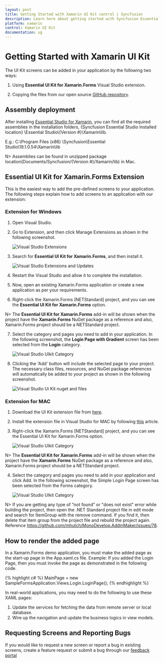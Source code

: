 ```yaml
---
layout: post
title: Getting Started with Xamarin UI Kit control | Syncfusion
description: Learn here about getting started with Syncfusion Essential Studio Xamarin UI Kit control, its elements and more.
platform: xamarin
control: Xamarin UI Kit
documentation: ug
---
```


# Getting Started with Xamarin UI Kit

The UI Kit screens can be added in your application by the following two ways:

1. Using **Essential UI Kit for Xamarin.Forms** Visual Studio extension.

2. Copying the files from our open source [GitHub repository](https://github.com/syncfusion/essential-ui-kit-for-xamarin.forms).

## Assembly deployment

After installing [Essential Studio for Xamarin](https://www.syncfusion.com/downloads/xamarin), you can find all the required assemblies in the installation folders, {Syncfusion Essential Studio Installed location} \Essential Studio\\{Version #}\Xamarin\lib.

E.g.: C:\Program Files (x86) \Syncfusion\Essential Studio\19.1.0.54\Xamarin\lib

N> Assemblies can be found in unzipped package location(Documents/Syncfusion/{Version #}/Xamarin/lib) in Mac.

## Essential UI Kit for Xamarin.Forms Extension

This is the easiest way to add the pre-defined screens to your application. The following steps explain how to add screens to an application with our extension: 

### Extension for Windows

1. Open Visual Studio.

2. Go to Extension, and then click Manage Extensions as shown in the following screenshot.

   ![Visual Studio Extensions](UI-Kit-images/VS_Extensions.png)

3. Search for **Essential UI Kit for Xamarin.Forms**, and then install it.

   ![Visual Studio Extensions and Updates](UI-Kit-images/Extension_Update.png)

4. Restart the Visual Studio and allow it to complete the installation. 

5. Now, open an existing Xamarin.Forms application or create a new application as per your requirements.
 
6. Right-click the Xamarin.Forms [NETStandard] project, and you can see the **Essential UI Kit for Xamarin.Forms** option.

N> The **Essential UI Kit for Xamarin.Forms** add-in will be shown when the project have the **Xamarin.Forms** NuGet package as a reference and also, Xamarin.Forms project should be a NETStandard project.

7. Select the category and pages you need to add in your application. In the following screenshot, the **Login Page with Gradient** screen has been selected from the **Login** category. 

   ![Visual Studio UIkit Category](UI-Kit-images/Essential_UIKit_Category.png)

8. Clicking the 'Add' button will include the selected page to your project. The necessary class files, resources, and NuGet package references will automatically be added to your project as shown in the following screenshot.

   ![Visual Studio Ui Kit nuget and files](UI-Kit-images/Kit_Nuget_Files.jpg)
   
### Extension for MAC

1.	Download the UI Kit extension file from [here](https://cdn.syncfusion.com/essential-ui-kit-for-xamarin.forms/Syncfusion.Xamarin.Mac.UIKit_2.5.0.0.mpack).

2.	Install the extension file in Visual Studio for MAC by following [this](https://support.syncfusion.com/kb/article/9491/how-to-install-extension-in-visual-studio-for-mac) article. 

3.	Right-click the Xamarin.Forms [NETStandard] project, and you can see the Essential UI Kit for Xamarin.Forms option.

	![Visual Studio UIkit Category](UI-Kit-images/MAC_Extension.png)

N> The **Essential UI Kit for Xamarin.Forms** add-in will be shown when the project have the **Xamarin.Forms** NuGet package as a reference and also, Xamarin.Forms project should be a NETStandard project.

4.	Select the category and pages you need to add in your application and click Add. In the following screenshot, the Simple Login Page screen has been selected from the Forms category.
    
	![Visual Studio UIkit Category](UI-Kit-images/MAC_UIKit_Category.png)
	
N> If you are getting any type of “not found” or "does not exist" error while building the project, then open the .NET Standard project file in edit mode and search for ItemGroup with the remove command. If you find it, then delete that item group from the project file and rebuild the project again. Reference https://github.com/mhutch/MonoDevelop.AddinMaker/issues/78.	

## How to render the added page

In a Xamarin.Forms demo application, you must make the added page as the start-up page in the App.xaml.cs file. 
Example: If you added the Login Page, then you must invoke the page as demonstrated in the following code.

{% highlight c# %}
MainPage = new SampleFormsApplication.Views.Login.LoginPage();
{% endhighlight %} 

In real-world applications, you may need to do the following to use these XAML pages:
1. Update the services for fetching the data from remote server or local database.
2. Wire up the navigation and update the business logics in view models.

## Requesting Screens and Reporting Bugs

If you would like to request a new screen or report a bug in existing screens, create a feature request or submit a bug through our [feedback portal](https://www.syncfusion.com/feedback/xamarin-forms?control=ui-kit)